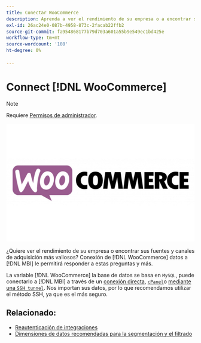 ```yaml
---
title: Conectar WooCommerce
description: Aprenda a ver el rendimiento de su empresa o a encontrar sus fuentes y canales de adquisición más valiosos.
exl-id: 26ac24e0-087b-4958-873c-2facab22ffb2
source-git-commit: fa954868177b79d703a601a55b9e549ec1bd425e
workflow-type: tm+mt
source-wordcount: '108'
ht-degree: 0%

---
```


# Connect [!DNL WooCommerce]

>[!NOTE]
>
>Requiere [Permisos de administrador](../../../administrator/user-management/user-management.md).

![](../../../assets/WooCommerce-Logo.jpg)

¿Quiere ver el rendimiento de su empresa o encontrar sus fuentes y canales de adquisición más valiosos? Conexión de [!DNL WooCommerce] datos a [!DNL MBI] le permitirá responder a estas preguntas y más.

La variable [!DNL WooCommerce] la base de datos se basa en `MySQL`, puede conectarlo a [!DNL MBI] a través de un [conexión directa](../integrations/mysql-via-a-direct-connection.md), [`cPanel`](../integrations/mysql-via-cpanel.md)o [mediante una `SSH tunnel`](../integrations/mysql-via-ssh-tunnel.md). Nos importan sus datos, por lo que recomendamos utilizar el método SSH, ya que es el más seguro.

## Relacionado:

* [Reautenticación de integraciones](https://experienceleague.adobe.com/docs/commerce-knowledge-base/kb/how-to/mbi-reauthenticating-integrations.html?lang=en)
* [Dimensiones de datos recomendadas para la segmentación y el filtrado](../../../best-practices/segment-filter.md)
